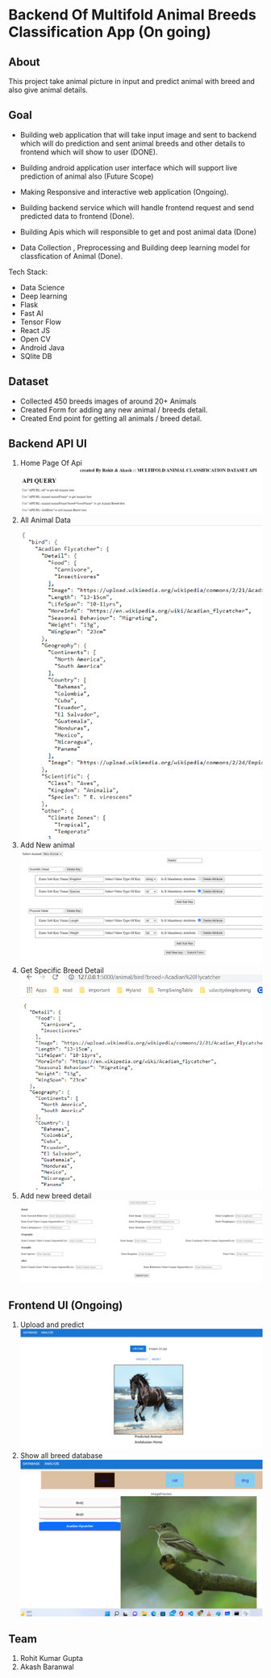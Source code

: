 # Backend Of Multifold Animal Breeds Classification App (On going)

## About
This project take animal picture in input and predict animal with breed and also give animal details.

## Goal
- Building web application that will take input image and sent to backend which will do prediction and sent animal breeds and other details to frontend which will show to user (DONE).

- Building android application user interface which will support live prediction of animal also (Future Scope)

- Making Responsive and interactive web application (Ongoing).

- Building backend service which will handle frontend request and send predicted data to frontend (Done).

- Building Apis which will responsible to get and post animal data (Done)

- Data Collection , Preprocessing and Building deep learning model for classfication of Animal (Done).



Tech Stack:

- Data Science
- Deep learning
- Flask
- Fast AI
- Tensor Flow
- React JS
- Open CV
- Android Java
- SQlite DB

## Dataset
- Collected 450 breeds images of around 20+ Animals
- Created Form for adding any new animal / breeds detail.
- Created End point for getting all animals / breed detail. 

## Backend API UI
1. Home Page Of Api <br>
![Home](img/about.PNG)
2. All Animal Data <br>
![All](img/all.PNG)
3. Add New animal <br>
![newAnimal](img/addDetail.PNG)
4. Get Specific Breed Detail <br>
![breedDetail](img/breed.PNG)
5. Add new breed detail <br>
![newBreed](img/newBreed.PNG)

## Frontend UI (Ongoing)
1. Upload and predict <br>
![newBreed](img/UI1.PNG)
2. Show all breed database <br>
![newBreed](img/UI2.PNG)

## Team
1. Rohit Kumar Gupta
2. Akash Baranwal
